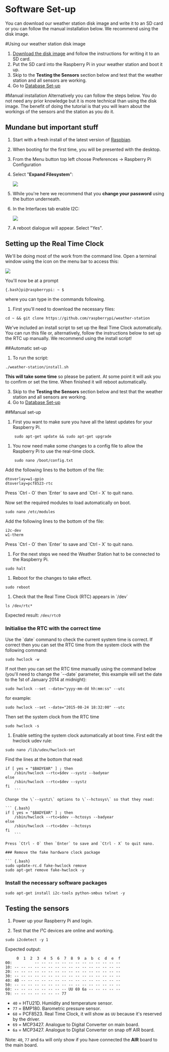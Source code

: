 Software Set-up
==============
You can download our weather station disk image and write it to an SD card or you can follow the manual installation below. We recommend using the disk image.

#Using our weather station disk image

1.	[Download the disk image](LINK) and follow the instructions for writing it to an SD card.
2.	Put the SD card into the Raspberry Pi in your weather station and boot it up.
3.	Skip to the **Testing the Sensors** section below and test that the weather station and all sensors are working.
4.	Go to [Database Set-up](database-setup.md)

#Manual installation
Alternatively you can follow the steps below. You do not need any prior knowledge but it is more technical than using the disk image. The benefit of doing the tutorial is that you will learn about the workings of the sensors and the station as you do it. 


Mundane but important stuff
------------------------------

1.  Start with a fresh install of the latest version of [Raspbian](https://www.raspberrypi.org/downloads/raspbian/).
1.  When booting for the first time, you will be presented with the desktop.
2.  From the Menu button top left choose Preferences -> Raspberry Pi Configuration
3.  Select "**Expand Filesystem**":

    ![](images/expand-filesystem.png)
1. While you're here we recommend that you **change your password** using the button underneath.   
1. In the Interfaces tab enable I2C:

    ![](images/i2c.png)
    
1. A reboot dialogue will appear. Select "Yes". 


Setting up the Real Time Clock
--------------------------------
We'll be doing most of the work from the command line. Open a terminal window using the icon on the menu bar to access this:

   ![](images/terminal.png) 

You'll now be at a prompt 
```
{.bash}pi@raspberrypi: ~ $
```
where you can type in the commands following.

1. First you'll need to download the necessary files: 

``` {.bash}
cd ~ && git clone https://github.com/raspberrypi/weather-station
```
We've included an install script to set up the Real Time Clock automatically. You can run this file or, alternatively, follow the instructions below to set up the RTC up manually. We recommend using the install script!

##Automatic set-up

1. To run the script:

```bash
./weather-station/install.sh
```

**This will take some time** so please be patient. At some point it will ask you to confirm or set the time. When finished it will reboot automatically.

3.	Skip to the **Testing the Sensors** section below and test that the weather station and all sensors are working.
4.	Go to [Database Set-up](database-setup.md)


##Manual set-up
1.  First you want to make sure you have all the latest updates for your
    Raspberry Pi.

``` {.bash}
    sudo apt-get update && sudo apt-get upgrade
```

1.  You now need make some changes to a config file to allow the
    Raspberry Pi to use the real-time clock.

``` {.bash}
    sudo nano /boot/config.txt
```

Add the following lines to the bottom of the file:

```{.bash}
dtoverlay=w1-gpio
dtoverlay=pcf8523-rtc
```

Press \`Ctrl - O\` then \`Enter\` to save and \`Ctrl - X\` to quit nano.

Now set the required modules to load automatically on boot.

``` {.bash}
sudo nano /etc/modules
```

Add the following lines to the bottom of the file:

``` {.bash}
i2c-dev
w1-therm
```

Press \`Ctrl - O\` then \`Enter\` to save and \`Ctrl - X\` to quit nano.

1.  For the next steps we need the Weather Station hat to be connected
    to the Raspberry Pi.

``` {.bash}
sudo halt
```

1.  Reboot for the changes to take effect.

``` {.bash}
sudo reboot
```

1.  Check that the Real Time Clock (RTC) appears in \`/dev\`

``` {.bash}
ls /dev/rtc*
```

Expected result: `/dev/rtc0`

### Initialise the RTC with the correct time

Use the \`date\` command to check the current system time is correct. If
correct then you can set the RTC time from the system clock with the
following command:

``` {.bash}
sudo hwclock -w
```

If not then you can set the RTC time manually using the command below
(you'll need to change the \`--date\` parameter, this example will set
the date to the 1st of January 2014 at midnight):

``` {.bash}
sudo hwclock --set --date="yyyy-mm-dd hh:mm:ss" --utc
```

for example:

``` {.bash}
sudo hwclock --set --date="2015-08-24 18:32:00" --utc
```

Then set the system clock from the RTC time

``` {.bash}
sudo hwclock -s
```

1.  Enable setting the system clock automatically at boot time. First
    edit the hwclock udev rule:

``` {.bash}
sudo nano /lib/udev/hwclock-set
```

Find the lines at the bottom that read:

``` {.bash}
if [ yes = "$BADYEAR" ] ; then
    /sbin/hwclock --rtc=$dev --systz --badyear
else
    /sbin/hwclock --rtc=$dev --systz
fi
    ```

Change the \`--systz\` options to \`--hctosys\` so that they read:

``` {.bash}
if [ yes = "$BADYEAR" ] ; then
    /sbin/hwclock --rtc=$dev --hctosys --badyear
else
    /sbin/hwclock --rtc=$dev --hctosys
fi
    ```

Press `Ctrl - O` then `Enter` to save and `Ctrl - X` to quit nano.

### Remove the fake hardware clock package

``` {.bash}
sudo update-rc.d fake-hwclock remove
sudo apt-get remove fake-hwclock -y
```


### Install the necessary software packages

``` {.bash}
sudo apt-get install i2c-tools python-smbus telnet -y
```

Testing the sensors
-------------------


1.  Power up your Raspberry Pi and login.

2.  Test that the I²C devices are online and working.

``` {.bash}
sudo i2cdetect -y 1
```

Expected output:

```
	 0  1  2  3  4  5  6  7  8  9  a  b  c  d  e  f
00:          -- -- -- -- -- -- -- -- -- -- -- -- -- 
10: -- -- -- -- -- -- -- -- -- -- -- -- -- -- -- -- 
20: -- -- -- -- -- -- -- -- -- -- -- -- -- -- -- -- 
30: -- -- -- -- -- -- -- -- -- -- -- -- -- -- -- -- 
40: 40 -- -- -- -- -- -- -- -- -- -- -- -- -- -- -- 
50: -- -- -- -- -- -- -- -- -- -- -- -- -- -- -- -- 
60: -- -- -- -- -- -- -- -- UU 69 6a -- -- -- -- -- 
70: -- -- -- -- -- -- -- 77                         
```

- `40` = HTU21D. Humidity and temperature sensor.
- `77` = BMP180. Barometric pressure sensor.
- `68` = PCF8523. Real Time Clock, it will show as `UU` because it's reserved by the driver.
- `69` = MCP3427. Analogue to Digital Converter on main board.
- `6a` = MCP3427. Analogue to Digital Converter on snap off AIR board.

Note: `40`, `77` and `6a` will only show if you have connected the **AIR** board to the main board.

